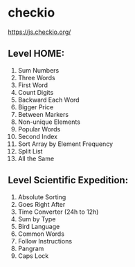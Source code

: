 # checkio

https://js.checkio.org/


Level HOME:
---
1) Sum Numbers
2) Three Words
3) First Word
4) Count Digits
5) Backward Each Word
6) Bigger Price
7) Between Markers
8) Non-unique Elements
9) Popular Words
10) Second Index
11) Sort Array by Element Frequency
12) Split List
13) All the Same

Level Scientific Expedition:
---
1) Absolute Sorting
2) Goes Right After
3) Time Converter (24h to 12h)
4) Sum by Type
5) Bird Language
6) Common Words
7) Follow Instructions
8) Pangram
9) Caps Lock
